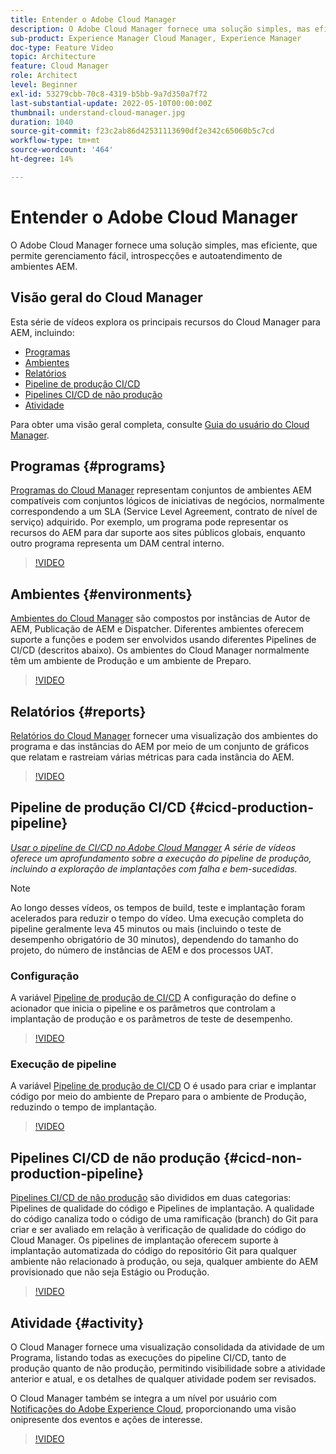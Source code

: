 ```yaml
---
title: Entender o Adobe Cloud Manager
description: O Adobe Cloud Manager fornece uma solução simples, mas eficiente, que permite gerenciamento fácil, introspecções e autoatendimento de ambientes AEM.
sub-product: Experience Manager Cloud Manager, Experience Manager
doc-type: Feature Video
topic: Architecture
feature: Cloud Manager
role: Architect
level: Beginner
exl-id: 53279cbb-70c8-4319-b5bb-9a7d350a7f72
last-substantial-update: 2022-05-10T00:00:00Z
thumbnail: understand-cloud-manager.jpg
duration: 1040
source-git-commit: f23c2ab86d42531113690df2e342c65060b5c7cd
workflow-type: tm+mt
source-wordcount: '464'
ht-degree: 14%

---
```


# Entender o Adobe Cloud Manager

O Adobe Cloud Manager fornece uma solução simples, mas eficiente, que permite gerenciamento fácil, introspecções e autoatendimento de ambientes AEM.

## Visão geral do Cloud Manager

Esta série de vídeos explora os principais recursos do Cloud Manager para AEM, incluindo:

* [Programas](#programs)
* [Ambientes](#environments)
* [Relatórios](#reports)
* [Pipeline de produção CI/CD](#cicd-production-pipeline)
* [Pipelines CI/CD de não produção](#cicd-non-production-pipeline)
* [Atividade](#activity)

Para obter uma visão geral completa, consulte [Guia do usuário do Cloud Manager](https://experienceleague.adobe.com/docs/experience-manager-cloud-service/content/introduction.html?lang=pt-BR).

## Programas {#programs}

[Programas do Cloud Manager](https://experienceleague.adobe.com/docs/experience-manager-cloud-manager/content/getting-started/program-setup.html) representam conjuntos de ambientes AEM compatíveis com conjuntos lógicos de iniciativas de negócios, normalmente correspondendo a um SLA (Service Level Agreement, contrato de nível de serviço) adquirido. Por exemplo, um programa pode representar os recursos do AEM para dar suporte aos sites públicos globais, enquanto outro programa representa um DAM central interno.

>[!VIDEO](https://video.tv.adobe.com/v/26313?quality=12&learn=on)

## Ambientes {#environments}

[Ambientes do Cloud Manager](https://experienceleague.adobe.com/docs/experience-manager-cloud-manager/content/using/managing-environments.html) são compostos por instâncias de Autor de AEM, Publicação de AEM e Dispatcher. Diferentes ambientes oferecem suporte a funções e podem ser envolvidos usando diferentes Pipelines de CI/CD (descritos abaixo). Os ambientes do Cloud Manager normalmente têm um ambiente de Produção e um ambiente de Preparo.

>[!VIDEO](https://video.tv.adobe.com/v/26318?quality=12&learn=on)

## Relatórios {#reports}

[Relatórios do Cloud Manager](https://experienceleague.adobe.com/docs/experience-manager-cloud-manager/content/using/monitoring-environments.html) fornecer uma visualização dos ambientes do programa e das instâncias do AEM por meio de um conjunto de gráficos que relatam e rastreiam várias métricas para cada instância do AEM.

>[!VIDEO](https://video.tv.adobe.com/v/26315?quality=12&learn=on)

## Pipeline de produção CI/CD {#cicd-production-pipeline}

*[Usar o pipeline de CI/CD no Adobe Cloud Manager](./use-the-cicd-pipeline-in-cloud-manager-for-aem.md) A série de vídeos oferece um aprofundamento sobre a execução do pipeline de produção, incluindo a exploração de implantações com falha e bem-sucedidas.*

>[!NOTE]
>
> Ao longo desses vídeos, os tempos de build, teste e implantação foram acelerados para reduzir o tempo do vídeo. Uma execução completa do pipeline geralmente leva 45 minutos ou mais (incluindo o teste de desempenho obrigatório de 30 minutos), dependendo do tamanho do projeto, do número de instâncias de AEM e dos processos UAT.

### Configuração

A variável [Pipeline de produção de CI/CD](https://experienceleague.adobe.com/docs/experience-manager-cloud-manager/content/using/pipelines/production-pipelines.html) A configuração do define o acionador que inicia o pipeline e os parâmetros que controlam a implantação de produção e os parâmetros de teste de desempenho.

>[!VIDEO](https://video.tv.adobe.com/v/26314?quality=12&learn=on)

### Execução de pipeline

A variável [Pipeline de produção de CI/CD](https://experienceleague.adobe.com/docs/experience-manager-cloud-manager/content/using/code-deployment.html) O é usado para criar e implantar código por meio do ambiente de Preparo para o ambiente de Produção, reduzindo o tempo de implantação.

>[!VIDEO](https://video.tv.adobe.com/v/26317?quality=12&learn=on)

## Pipelines CI/CD de não produção {#cicd-non-production-pipeline}

[Pipelines CI/CD de não produção](https://experienceleague.adobe.com/docs/experience-manager-cloud-manager/content/using/pipelines/production-pipelines.html) são divididos em duas categorias: Pipelines de qualidade do código e Pipelines de implantação. A qualidade do código canaliza todo o código de uma ramificação (branch) do Git para criar e ser avaliado em relação à verificação de qualidade do código do Cloud Manager. Os pipelines de implantação oferecem suporte à implantação automatizada do código do repositório Git para qualquer ambiente não relacionado à produção, ou seja, qualquer ambiente do AEM provisionado que não seja Estágio ou Produção.

>[!VIDEO](https://video.tv.adobe.com/v/26316?quality=12&learn=on)

## Atividade {#activity}

O Cloud Manager fornece uma visualização consolidada da atividade de um Programa, listando todas as execuções do pipeline CI/CD, tanto de produção quanto de não produção, permitindo visibilidade sobre a atividade anterior e atual, e os detalhes de qualquer atividade podem ser revisados.

O Cloud Manager também se integra a um nível por usuário com [Notificações do Adobe Experience Cloud](https://experienceleague.adobe.com/docs/experience-manager-cloud-manager/content/using/notifications.html), proporcionando uma visão onipresente dos eventos e ações de interesse.

>[!VIDEO](https://video.tv.adobe.com/v/26319?quality=12&learn=on)
